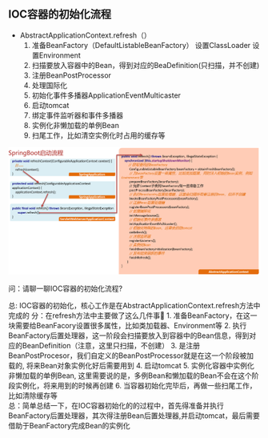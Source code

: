 ## IOC容器的初始化流程

- AbstractApplicationContext.refresh（）
  1. 准备BeanFactory（DefaultListableBeanFactory）
   设置ClassLoader
      设置Environment
  2. 扫描要放入容器中的Bean，得到对应的BeaDefinition(只扫描，并不创建)
  3. 注册BeanPostProcessor
  4. 处理国际化
  5. 初始化事件多播器ApplicationEventMulticaster
  6. 启动tomcat
  7. 绑定事件监听器和事件多播器
  8. 实例化非懒加载的单例Bean
  9. 扫尾工作，比如清空实例化时占用的缓存等

![Pic3](./images/Pic3.png)

问：请聊一聊IOC容器的初始化流程? 

总: IOC容器的初始化，核心工作是在AbstractApplicationContext.refresh方法中完成的
分：在refresh方法中主要做了这么几件事         1. 准备BeanFactory，在这一块需要给BeanFacory设置很多属性，比如类加载器、Environment等
         2.  执行BeanFactory后置处理器，这一阶段会扫描要放入到容器中的Bean信息，得到对应的BeanDefinition（注意，这里只扫描，不创建）
         3.  是注册BeanPostProcesor，我们自定义的BeanPostProcessor就是在这一个阶段被加载的, 将来Bean对象实例化好后需要用到
         4.  启动tomcat
         5.  实例化容器中实例化非懒加载的单例Bean, 这里需要说的是，多例Bean和懒加载的Bean不会在这个阶段实例化，将来用到的时候再创建
          6.  当容器初始化完毕后，再做一些扫尾工作，比如清除缓存等		
总：简单总结一下，在IOC容器初始化的的过程中，首先得准备并执行BeanFactory后置处理器，其次得注册Bean后置处理器,并启动tomcat，最后需要借助于BeanFactory完成Bean的实例化
